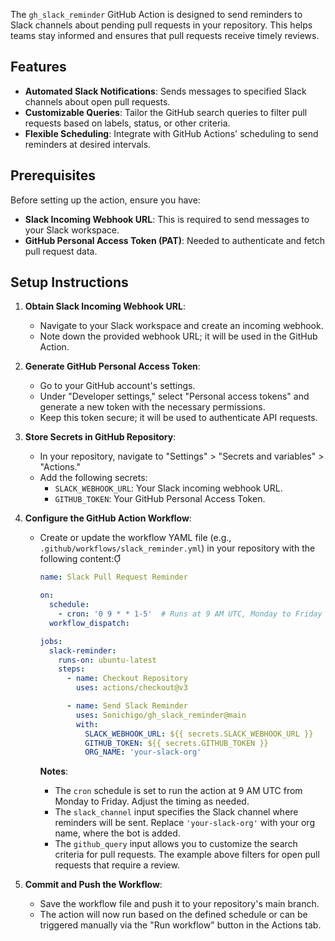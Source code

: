 The `gh_slack_reminder` GitHub Action is designed to send reminders to Slack channels about pending pull requests in your repository. This helps teams stay informed and ensures that pull requests receive timely reviews.

## Features

- **Automated Slack Notifications**: Sends messages to specified Slack channels about open pull requests.
- **Customizable Queries**: Tailor the GitHub search queries to filter pull requests based on labels, status, or other criteria.
- **Flexible Scheduling**: Integrate with GitHub Actions' scheduling to send reminders at desired intervals.

## Prerequisites

Before setting up the action, ensure you have:

- **Slack Incoming Webhook URL**: This is required to send messages to your Slack workspace.
- **GitHub Personal Access Token (PAT)**: Needed to authenticate and fetch pull request data.

## Setup Instructions

1. **Obtain Slack Incoming Webhook URL**:
   - Navigate to your Slack workspace and create an incoming webhook.
   - Note down the provided webhook URL; it will be used in the GitHub Action.

2. **Generate GitHub Personal Access Token**:
   - Go to your GitHub account's settings.
   - Under "Developer settings," select "Personal access tokens" and generate a new token with the necessary permissions.
   - Keep this token secure; it will be used to authenticate API requests.

3. **Store Secrets in GitHub Repository**:
   - In your repository, navigate to "Settings" > "Secrets and variables" > "Actions."
   - Add the following secrets:
     - `SLACK_WEBHOOK_URL`: Your Slack incoming webhook URL.
     - `GITHUB_TOKEN`: Your GitHub Personal Access Token.

4. **Configure the GitHub Action Workflow**:
   - Create or update the workflow YAML file (e.g., `.github/workflows/slack_reminder.yml`) in your repository with the following content:

     ```yaml
     name: Slack Pull Request Reminder

     on:
       schedule:
         - cron: '0 9 * * 1-5'  # Runs at 9 AM UTC, Monday to Friday
       workflow_dispatch:

     jobs:
       slack-reminder:
         runs-on: ubuntu-latest
         steps:
           - name: Checkout Repository
             uses: actions/checkout@v3

           - name: Send Slack Reminder
             uses: Sonichigo/gh_slack_reminder@main
             with:
               SLACK_WEBHOOK_URL: ${{ secrets.SLACK_WEBHOOK_URL }}
               GITHUB_TOKEN: ${{ secrets.GITHUB_TOKEN }}
               ORG_NAME: 'your-slack-org'
     ```

     **Notes**:
     - The `cron` schedule is set to run the action at 9 AM UTC from Monday to Friday. Adjust the timing as needed.
     - The `slack_channel` input specifies the Slack channel where reminders will be sent. Replace `'your-slack-org'` with your org name, where the bot is added.
     - The `github_query` input allows you to customize the search criteria for pull requests. The example above filters for open pull requests that require a review.

5. **Commit and Push the Workflow**:
   - Save the workflow file and push it to your repository's main branch.
   - The action will now run based on the defined schedule or can be triggered manually via the "Run workflow" button in the Actions tab.
